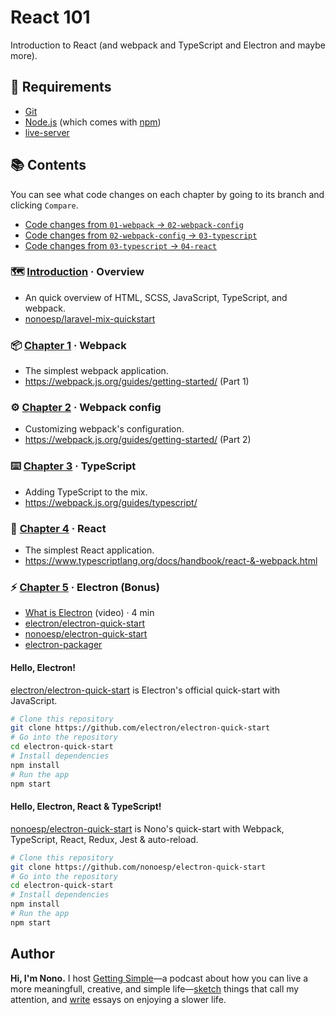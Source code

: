 # React 101

Introduction to React (and webpack and TypeScript and Electron and maybe more).

## 💾 Requirements

- [Git](https://git-scm.com)
- [Node.js](https://nodejs.org/en/download/) (which comes with [npm](http://npmjs.com))
- [live-server](https://www.npmjs.com/package/live-server)

## 📚 Contents

You can see what code changes on each chapter by going to its branch and clicking `Compare`.

- [Code changes from `01-webpack` → `02-webpack-config`](https://github.com/nonoesp/react-101/compare/a734770a6da5eb17f9cf0a01070cc31b509e930a..5ff75078ce5cb60063071aa60d6ff29614a3f58b)
- [Code changes from `02-webpack-config` → `03-typescript`](https://github.com/nonoesp/react-101/compare/5ff75078ce5cb60063071aa60d6ff29614a3f58b..38245ff69cdbde3b30bbaab61fbe86f752ef95de)
- [Code changes from `03-typescript` → `04-react`](https://github.com/nonoesp/react-101/compare/38245ff69cdbde3b30bbaab61fbe86f752ef95de..1fbee0743286f4c09648909ba9f8252d27c23078)

### 🗺 [Introduction](https://github.com/nonoesp/laravel-mix-quickstart) · Overview

- An quick overview of HTML, SCSS, JavaScript, TypeScript, and webpack.
- [nonoesp/laravel-mix-quickstart](https://github.com/nonoesp/laravel-mix-quickstart)

### 📦 [Chapter 1](https://github.com/nonoesp/react-101/tree/01-webpack) · Webpack

- The simplest webpack application.
- <https://webpack.js.org/guides/getting-started/> (Part 1)

### ⚙️ [Chapter 2](https://github.com/nonoesp/react-101/tree/02-webpack-config) · Webpack config

- Customizing webpack's configuration.
- <https://webpack.js.org/guides/getting-started/> (Part 2)

### ⌨️ [Chapter 3](https://github.com/nonoesp/react-101/tree/03-typescript) · TypeScript

- Adding TypeScript to the mix.
- <https://webpack.js.org/guides/typescript/>

### 🦠 [Chapter 4](https://github.com/nonoesp/react-101/tree/04-react) · React

- The simplest React application.
- <https://www.typescriptlang.org/docs/handbook/react-&-webpack.html>

### ⚡️ [Chapter 5](https://github.com/nonoesp/electron-quick-start) · Electron (Bonus)

- [What is Electron](https://www.youtube.com/watch?v=8YP_nOCO-4Q) (video) · 4 min
- [electron/electron-quick-start](https://github.com/electron/electron-quick-start)
- [nonoesp/electron-quick-start](https://github.com/nonoesp/electron-quick-start)
- [electron-packager](https://github.com/electron-userland/electron-packager)

#### Hello, Electron!

[electron/electron-quick-start](https://github.com/electron/electron-quick-start) is Electron's official quick-start with JavaScript.

```bash
# Clone this repository
git clone https://github.com/electron/electron-quick-start
# Go into the repository
cd electron-quick-start
# Install dependencies
npm install
# Run the app
npm start
```


#### Hello, Electron, React & TypeScript!

[nonoesp/electron-quick-start](https://github.com/nonoesp/electron-quick-start) is Nono's quick-start with Webpack, TypeScript, React, Redux, Jest & auto-reload.

```bash
# Clone this repository
git clone https://github.com/nonoesp/electron-quick-start
# Go into the repository
cd electron-quick-start
# Install dependencies
npm install
# Run the app
npm start
```

## Author

**Hi, I'm Nono.** I host [Getting Simple](https://gettingsimple.com/podcast)—a podcast about how you can live a more meaningfull, creative, and simple life—[sketch](https://sketch.nono.ma) things that call my attention, and [write](https://gettingsimple.com/writing) essays on enjoying a slower life.
